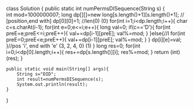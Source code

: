 class Solution {
    public static int numPermsDISequence(String s) {   
        int mod=1000000007;
        long dp[][]=new long[s.length()+1][s.length()+1]; // [position,end with]
        dp[0][0]=1;  //len(0)  (0)
        for(int i=1;i<dp.length;i++){
            char c=s.charAt(i-1);
            for(int e=0;e<=i;e++){
                long val=0;
                if(c=='D'){
                    for(int preE=e;preE<=i;preE++){
                        val+=dp[i-1][preE];
                        val%=mod;
                    }
                }else{//I
                    for(int preE=0;preE<e;preE++){
                        val+=dp[i-1][preE];
                        val%=mod;
                    }
                }
                dp[i][e]=val;
            }//pos 'i', end with 'e'    (3, 2, 4, 0)  (1)
        }
        long res=0;
        for(int i=0;i<dp[0].length;i++){
            res+=dp[s.length()][i];
            res%=mod;
        }
        return (int)(res);
    }
	
	public static void main(String[] args){
		String s="DID";
		int result=numPermsDISequence(s);
		System.out.println(result);
	}
}